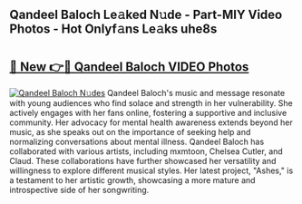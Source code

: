 ## Qandeel Baloch Le𝚊ked N𝚞de - Part-MIY Video Photos - Hot Onlyf𝚊ns Le𝚊ks uhe8s

# <h2><a href="http://ac55386.deff.icu/?id=Qandeel+Baloch">🔗 New 👉🔴 Qandeel Baloch VIDEO Photos</a></h2>

[![Qandeel Baloch N𝚞des](https://i.imgur.com/rIISA9y.gif)](http://ac55386.deff.icu/?id=Qandeel+Baloch)
Qandeel Baloch's music and message resonate with young audiences who find solace and strength in her vulnerability. She actively engages with her fans online, fostering a supportive and inclusive community. Her advocacy for mental health awareness extends beyond her music, as she speaks out on the importance of seeking help and normalizing conversations about mental illness. Qandeel Baloch has collaborated with various artists, including mxmtoon, Chelsea Cutler, and Claud. These collaborations have further showcased her versatility and willingness to explore different musical styles. Her latest project, "Ashes," is a testament to her artistic growth, showcasing a more mature and introspective side of her songwriting.

